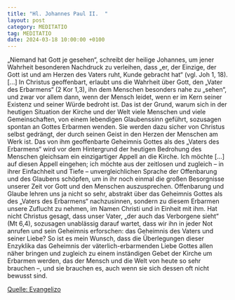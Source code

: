 ```yaml
---
title: "Hl. Johannes Paul II.  "
layout: post
category: MEDITATIO
tag: MEDITATIO
date: 2024-03-18 10:00:00 +0100
---
```


„Niemand hat Gott je gesehen“, schreibt der heilige Johannes, um jener Wahrheit besonderen Nachdruck zu verleihen, dass „er, der Einzige, der Gott ist und am Herzen des Vaters ruht, Kunde gebracht hat“ (vgl. Joh 1, 18). [...] In Christus geoffenbart, erlaubt uns die Wahrheit über Gott, den „Vater des Erbarmens“ (2 Kor 1,3), ihn dem Menschen besonders nahe zu „sehen“, und zwar vor allem dann, wenn der Mensch leidet, wenn er im Kern seiner Existenz und seiner Würde bedroht ist.<!--more--> Das ist der Grund, warum sich in der heutigen Situation der Kirche und der Welt viele Menschen und viele Gemeinschaften, von einem lebendigen Glaubenssinn geführt, sozusagen spontan an Gottes Erbarmen wenden. Sie werden dazu sicher von Christus selbst gedrängt, der durch seinen Geist in den Herzen der Menschen am Werk ist. Das von ihm geoffenbarte Geheimnis Gottes als des „Vaters des Erbarmens“ wird vor dem Hintergrund der heutigen Bedrohung des Menschen gleichsam ein einzigartiger Appell an die Kirche.
Ich möchte [...] auf diesen Appell eingehen; ich möchte aus der zeitlosen und zugleich – in ihrer Einfachheit und Tiefe – unvergleichlichen Sprache der Offenbarung und des Glaubens schöpfen, um in ihr noch einmal die großen Besorgnisse unserer Zeit vor Gott und den Menschen auszusprechen. Offenbarung und Glaube lehren uns ja nicht so sehr, abstrakt über das Geheimnis Gottes als des „Vaters des Erbarmens“ nachzusinnen, sondern zu diesem Erbarmen unsere Zuflucht zu nehmen, im Namen Christi und in Einheit mit ihm. Hat nicht Christus gesagt, dass unser Vater, „der auch das Verborgene sieht“ (Mt 6,4), sozusagen unablässig darauf wartet, dass wir ihn in jeder Not anrufen und sein Geheimnis erforschen: das Geheimnis des Vaters und seiner Liebe? So ist es mein Wunsch, dass die Überlegungen dieser Enzyklika das Geheimnis der väterlich-erbarmenden Liebe Gottes allen näher bringen und zugleich zu einem inständigen Gebet der Kirche um Erbarmen werden, das der Mensch und die Welt von heute so sehr brauchen –, und sie brauchen es, auch wenn sie sich dessen oft nicht bewusst sind.


[Quelle: Evangelizo](https://evangeliumtagfuertag.org/DE/gospel)